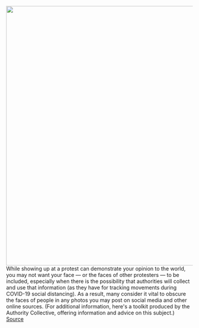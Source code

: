 <img src='https://cdn.vox-cdn.com/thumbor/3PkNtS1oc5KRGcvBaP38Fdt-JPo=/0x0:4896x3264/1200x800/filters:focal(2471x717:3253x1499)/cdn.vox-cdn.com/uploads/chorus_image/image/66901531/1241597884.jpg.0.jpg' width='700px' /><br/>
While showing up at a protest can demonstrate your opinion to the world, you may not want your face — or the faces of other protesters — to be included, especially when there is the possibility that authorities will collect and use that information (as they have for tracking movements during COVID-19 social distancing). As a result, many consider it vital to obscure the faces of people in any photos you may post on social media and other online sources. (For additional information, here's a toolkit produced by the Authority Collective, offering information and advice on this subject.)
<a href='https://www.theverge.com/21281897/how-to-hide-faces-scrub-metadata-photograph-video-protest'> Source <a/>